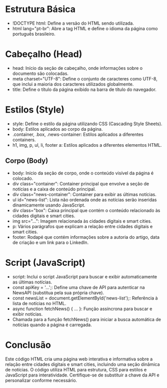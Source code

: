 # Estrutura Básica

* !DOCTYPE html: Define a versão do HTML sendo utilizada.
* html lang="pt-br": Abre a tag HTML e define o idioma da página como português brasileiro.

# Cabeçalho (Head)

* head: Início da seção de cabeçalho, onde informações sobre o documento são colocadas.
* meta charset="UTF-8": Define o conjunto de caracteres como UTF-8, que inclui a maioria dos caracteres utilizados globalmente.
* title: Define o título da página exibido na barra de título do navegador.

# Estilos (Style)

* style: Define o estilo da página utilizando CSS (Cascading Style Sheets).
* body: Estilos aplicados ao corpo da página.
* .container, .box, .news-container: Estilos aplicados a diferentes containers.
* h1, img, p, ul, li, footer a: Estilos aplicados a diferentes elementos HTML.
  
## Corpo (Body)

* body: Início da seção de corpo, onde o conteúdo visível da página é colocado.
* div class="container": Container principal que envolve a seção de notícias e a caixa de conteúdo principal.
* div class="news-container": Container para exibir as últimas notícias.
* ul id="news-list": Lista não ordenada onde as notícias serão inseridas dinamicamente usando JavaScript.
* div class="box": Caixa principal que contém o conteúdo relacionado às cidades digitais e smart cities.
* img src="...": Imagem relacionada às cidades digitais e smart cities.
* p: Vários parágrafos que explicam a relação entre cidades digitais e smart cities.
* footer: Rodapé que contém informações sobre a autoria do artigo, data de criação e um link para o LinkedIn.

# Script (JavaScript)

* script: Inclui o script JavaScript para buscar e exibir automaticamente as últimas notícias.
* const apiKey = '...';: Define uma chave de API para autenticar na NewsAPI (substitua pela sua própria chave).
* const newsList = document.getElementById('news-list');: Referência à lista de notícias no HTML.
* async function fetchNews() { ... }: Função assíncrona para buscar e exibir notícias.
* Chamada para a função fetchNews() para iniciar a busca automática de notícias quando a página é carregada.

# Conclusão

Este código HTML cria uma página web interativa e informativa sobre a relação entre cidades digitais e smart cities, incluindo uma seção dinâmica de notícias. O código utiliza HTML para estrutura, CSS para estilos e JavaScript para interatividade. Certifique-se de substituir a chave da API e personalizar conforme necessário.